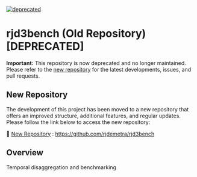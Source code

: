 [![deprecated](http://badges.github.io/stability-badges/dist/deprecated.svg)](http://github.com/badges/stability-badges)

# rjd3bench (Old Repository) \[DEPRECATED\]

**Important:** This repository is now deprecated and no longer
maintained. Please refer to the [new
repository](https://github.com/rjdemetra/rjd3bench) for the latest
developments, issues, and pull requests.

## New Repository

The development of this project has been moved to a new repository that
offers an improved structure, additional features, and regular updates.
Please follow the link below to access the new repository:

🔗 [New Repository](https://github.com/rjdemetra/rjd3bench) :
<https://github.com/rjdemetra/rjd3bench>

## Overview

Temporal disaggregation and benchmarking


